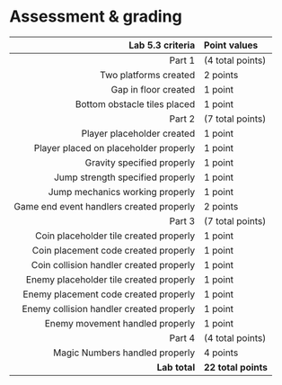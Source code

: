 # Assessment & grading

Lab 5.3 criteria|Point values
-:|:-
Part 1|(4 total points)
Two platforms created|2 points
Gap in floor created|1 point
Bottom obstacle tiles placed|1 point
Part 2|(7 total points)
Player placeholder created|1 point
Player placed on placeholder properly|1 point
Gravity specified properly|1 point
Jump strength specified properly|1 point
Jump mechanics working properly|1 point
Game end event handlers created properly|2 points
Part 3|(7 total points)
Coin placeholder tile created properly|1 point
Coin placement code created properly|1 point
Coin collision handler created properly|1 point
Enemy placeholder tile created properly|1 point
Enemy placement code created properly|1 point
Enemy collision handler created properly|1 point
Enemy movement handled properly|1 point
Part 4|(4 total points)
Magic Numbers handled properly|4 points
**Lab total**|**22 total points**
